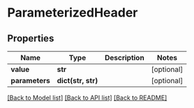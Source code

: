 # ParameterizedHeader

## Properties
Name | Type | Description | Notes
------------ | ------------- | ------------- | -------------
**value** | **str** |  | [optional] 
**parameters** | **dict(str, str)** |  | [optional] 

[[Back to Model list]](../README.md#documentation-for-models) [[Back to API list]](../README.md#documentation-for-api-endpoints) [[Back to README]](../README.md)


